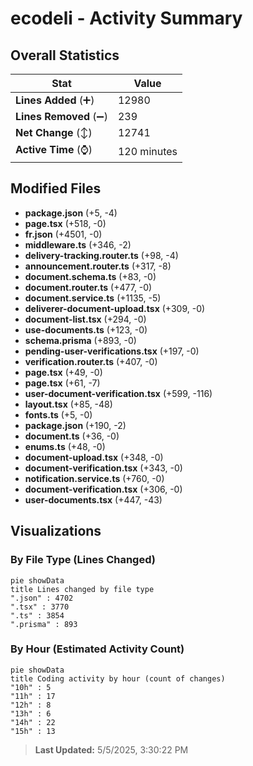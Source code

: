 # ecodeli - Activity Summary 

## Overall Statistics

| Stat                   | Value                                                             |
| ---------------------- | ----------------------------------------------------------------- |
| **Lines Added** (➕)   | 12980                                          |
| **Lines Removed** (➖) | 239                                        |
| **Net Change** (↕)    | 12741                |
| **Active Time** (⌚)   | 120 minutes |


## Modified Files
- **package.json** (+5, -4)
- **page.tsx** (+518, -0)
- **fr.json** (+4501, -0)
- **middleware.ts** (+346, -2)
- **delivery-tracking.router.ts** (+98, -4)
- **announcement.router.ts** (+317, -8)
- **document.schema.ts** (+83, -0)
- **document.router.ts** (+477, -0)
- **document.service.ts** (+1135, -5)
- **deliverer-document-upload.tsx** (+309, -0)
- **document-list.tsx** (+294, -0)
- **use-documents.ts** (+123, -0)
- **schema.prisma** (+893, -0)
- **pending-user-verifications.tsx** (+197, -0)
- **verification.router.ts** (+407, -0)
- **page.tsx** (+49, -0)
- **page.tsx** (+61, -7)
- **user-document-verification.tsx** (+599, -116)
- **layout.tsx** (+85, -48)
- **fonts.ts** (+5, -0)
- **package.json** (+190, -2)
- **document.ts** (+36, -0)
- **enums.ts** (+48, -0)
- **document-upload.tsx** (+348, -0)
- **document-verification.tsx** (+343, -0)
- **notification.service.ts** (+760, -0)
- **document-verification.tsx** (+306, -0)
- **user-documents.tsx** (+447, -43)

## Visualizations

### By File Type (Lines Changed)

```mermaid
pie showData
title Lines changed by file type
".json" : 4702
".tsx" : 3770
".ts" : 3854
".prisma" : 893
```

### By Hour (Estimated Activity Count)

```mermaid
pie showData
title Coding activity by hour (count of changes)
"10h" : 5
"11h" : 17
"12h" : 8
"13h" : 6
"14h" : 22
"15h" : 13
```


> **Last Updated:** 5/5/2025, 3:30:22 PM